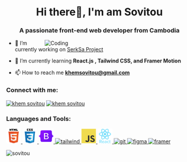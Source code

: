<h1 align="center">Hi there👋, I'm am Sovitou</h1>
<h3 align="center">A passionate front-end web developer from Cambodia</h3>
<img align="right" alt="Coding" width="400" 
     src="https://media.giphy.com/media/qgQUggAC3Pfv687qPC/giphy.gif" 
>

- 🔭 I’m currently working on [SerkSa Project](https://serksa.tech/)

- 🌱 I’m currently learning **React.js , Tailwind CSS, and Framer Motion**

- 📫 How to reach me **khemsovitou@gmail.com**

<h3 align="left">Connect with me:</h3>
<p align="left">
<a href="https://linkedin.com/in/khem sovitou" target="blank"><img align="center" src="https://raw.githubusercontent.com/rahuldkjain/github-profile-readme-generator/master/src/images/icons/Social/linked-in-alt.svg" alt="khem sovitou" height="30" width="40" /></a>
<a href="https://fb.com/khem sovitou" target="blank"><img align="center" src="https://raw.githubusercontent.com/rahuldkjain/github-profile-readme-generator/master/src/images/icons/Social/facebook.svg" alt="khem sovitou" height="30" width="40" /></a>
</p>

<h3 align="left">Languages and Tools:</h3>
<p align="left">
<a href="https://www.w3.org/html/" target="_blank" rel="noreferrer">
  <img src="https://raw.githubusercontent.com/devicons/devicon/master/icons/html5/html5-original-wordmark.svg" alt="html5" width="40" height="40"/>
</a>
<a href="https://www.w3schools.com/css/" target="_blank" rel="noreferrer">
  <img src="https://raw.githubusercontent.com/devicons/devicon/master/icons/css3/css3-original-wordmark.svg" alt="css3" width="40" height="40"/>
</a>

<a href="https://getbootstrap.com" target="_blank" rel="noreferrer">
  <img src="https://raw.githubusercontent.com/devicons/devicon/master/icons/bootstrap/bootstrap-original.svg" alt="bootstrap" width="40" height="40"/>
</a>

<a href="https://tailwindcss.com/" target="_blank" rel="noreferrer">
  <img src="https://www.vectorlogo.zone/logos/tailwindcss/tailwindcss-icon.svg" alt="tailwind" width="40" height="40"/>
</a>
<a href="https://developer.mozilla.org/en-US/docs/Web/JavaScript" target="_blank" rel="noreferrer">
  <img src="https://raw.githubusercontent.com/devicons/devicon/master/icons/javascript/javascript-original.svg" alt="javascript" width="40" height="40"/>
</a>

<a href="https://reactjs.org/" target="_blank" rel="noreferrer">
  <img src="https://raw.githubusercontent.com/devicons/devicon/master/icons/react/react-original-wordmark.svg" alt="react" width="40" height="40"/>
</a>
<a href="https://git-scm.com/" target="_blank" rel="noreferrer">
  <img src="https://www.vectorlogo.zone/logos/git-scm/git-scm-icon.svg" alt="git" width="40" height="40"/>
</a>
<a href="https://www.figma.com/" target="_blank" rel="noreferrer">
  <img src="https://www.vectorlogo.zone/logos/figma/figma-icon.svg" alt="figma" width="40" height="40"/>
</a>

<a href="https://www.framer.com/" target="_blank" rel="noreferrer">
  <img src="https://www.vectorlogo.zone/logos/framer/framer-icon.svg" alt="framer" width="40" height="40"/>
</a>



 </p>



<p><img align="center" src="https://github-readme-streak-stats.herokuapp.com/?user=sovitou&" alt="sovitou" /></p>
